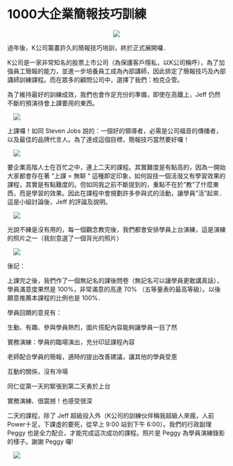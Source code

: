 # 1000大企業簡報技巧訓練 

<div style="clear: both; text-align: center;"><a href="http://2.bp.blogspot.com/-f8Syy7D2oxA/VhRPlaaE1tI/AAAAAAAANJ0/br6JjtZH__Q/s1600/0081.jpg" style="margin-left: 1em; margin-right: 1em;"><img border="0" src="http://2.bp.blogspot.com/-f8Syy7D2oxA/VhRPlaaE1tI/AAAAAAAANJ0/br6JjtZH__Q/s1600/0081.jpg"/></a></div>
<p>過年後，K公司籌畫許久的簡報技巧培訓，終於正式展開囉．</p>
<p>K公司是一家非常知名的股票上市公司（為保護客戶隱私，以K公司稱呼），為了加強員工簡報的能力，並進一步培養員工成為內部講師，因此排定了簡報技巧及內部講師訓練課程。而在眾多的顧問公司中，選擇了我們：柏克企管。<br/><a name="more"></a></p>
<p>為了維持最好的訓練成效，我們也會作足充份的準備，即使在高鐵上，Jeff 仍然不斷的預演待會上課要用的東西。</p>
<p><a href="http://1.bp.blogspot.com/-h5i_Xx_oeiM/VhRPlQEUpVI/AAAAAAAANJ4/vjv6WiL_I5U/s1600/0082.jpg" style="margin-left: 1em; margin-right: 1em; text-align: center;"><img border="0" src="http://1.bp.blogspot.com/-h5i_Xx_oeiM/VhRPlQEUpVI/AAAAAAAANJ4/vjv6WiL_I5U/s1600/0082.jpg"/></a></p>
<p>上課囉！如同 Steven Jobs 說的：一個好的領導者，必需是公司福音的傳播者，以及最佳的品牌代言人。為了達成這個目標，簡報技巧當然要好囉！</p>
<p><a href="http://1.bp.blogspot.com/-YfhaE51aj8U/VhRPlU_HyuI/AAAAAAAANJw/0WONFjP0Wvs/s1600/0083.jpg" style="margin-left: 1em; margin-right: 1em; text-align: center;"><img border="0" src="http://1.bp.blogspot.com/-YfhaE51aj8U/VhRPlU_HyuI/AAAAAAAANJw/0WONFjP0Wvs/s1600/0083.jpg"/></a></p>
<p>要企業高階人士在百忙之中，連上二天的課程。其實難度是有點高的，因為一開始大家都會存在著 “上課 = 無聊 “ 這種即定印象，如何設技一個活潑又有學習效果的課程，其實是有點難度的。但如同我之前不斷提到的，重點不在於”教”了什麼東西，而是學習的效果。因此在課程中會規劃許多參與式的活動，讓學員”活”起來．這是小組討論後，Jeff 的評論及說明。</p>
<p><a href="http://2.bp.blogspot.com/-708UPLriMIw/VhRPmAc7LzI/AAAAAAAANKA/3z4gg2XjBs8/s1600/0084.jpg" style="margin-left: 1em; margin-right: 1em; text-align: center;"><img border="0" src="http://2.bp.blogspot.com/-708UPLriMIw/VhRPmAc7LzI/AAAAAAAANKA/3z4gg2XjBs8/s1600/0084.jpg"/></a></p>
<p>光說不練是沒有用的，每一個觀念教完後，我們都會安排學員上台演練，這是演練的照片之一（我刻意選了一個背光的照片）</p>
<p><a href="http://2.bp.blogspot.com/-Bmhp_4AKTGo/VhRPmBMKksI/AAAAAAAANKE/7mXHp6zwOmI/s1600/0085.jpg" style="margin-left: 1em; margin-right: 1em; text-align: center;"><img border="0" src="http://2.bp.blogspot.com/-Bmhp_4AKTGo/VhRPmBMKksI/AAAAAAAANKE/7mXHp6zwOmI/s1600/0085.jpg"/></a></p>
<p>後記：</p>
<p>上課完之後，我們作了一個無記名的課後問卷（無記名可以讓學員更敢講真話），學員滿意度果然是 100%，非常滿意的高達 70% （五等量表的最高等級）。以後願意推薦本課程的比例也是 100%．</p>
<p>學員回饋的意見有：</p>
<p>生動、有趣、參與學員熱烈，圖片搭配內容能夠讓學員一目了然</p>
<p>實務演練：學員的臨場演出，充分印証課程內容</p>
<p>老師配合學員的簡報，適時的提出改善建議，讓其他的學員受恵</p>
<p>互動的關係，沒有冷場</p>
<p>同仁從第一天的緊張到第二天勇於上台</p>
<p>實務演練、很震撼！也感受很深</p>
<p>二天的課程，除了 Jeff 超級投入外（K公司的訓練伙伴稱我超級人來瘋，人前 Power十足，下課虛的要死，從早上 9:00 站到下午 6:00）。我們的行政副理 Peggy 也是全力配合，才能完成這次成功的課程。照片是 Peggy 為學員演練錄影的樣子。謝謝 Peggy 囉!</p>
<p><a href="http://3.bp.blogspot.com/-pLAwzAXsSDs/VhRPmc5PW4I/AAAAAAAANKY/FILtGwcVoIE/s1600/0086.jpg" style="margin-left: 1em; margin-right: 1em; text-align: center;"><img border="0" src="http://3.bp.blogspot.com/-pLAwzAXsSDs/VhRPmc5PW4I/AAAAAAAANKY/FILtGwcVoIE/s1600/0086.jpg"/></a></p>